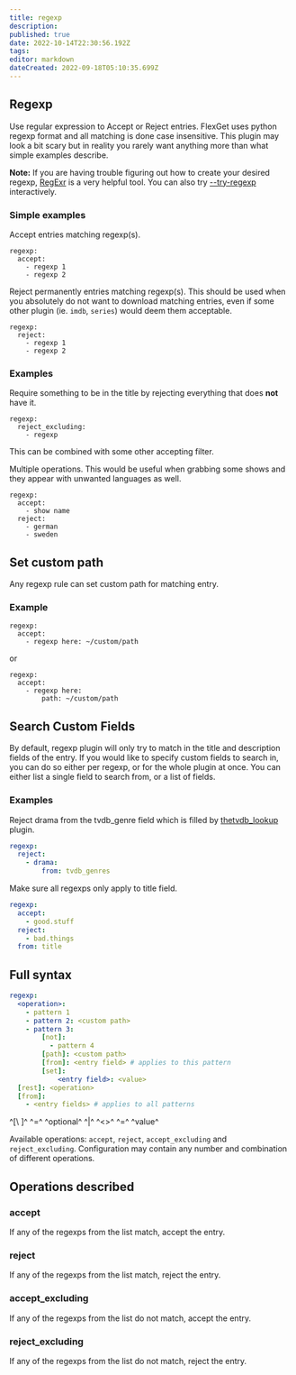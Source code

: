 ```yaml
---
title: regexp
description: 
published: true
date: 2022-10-14T22:30:56.192Z
tags: 
editor: markdown
dateCreated: 2022-09-18T05:10:35.699Z
---
```


## Regexp
Use regular expression to Accept or Reject entries. FlexGet uses python regexp format and all matching is done case insensitive. This plugin may look a bit scary but in reality you rarely want anything more than what simple examples describe.

**Note:** If you are having trouble figuring out how to create your desired regexp, [RegExr](http://www.gskinner.com/RegExr/) is a very helpful tool. You can also try [--try-regexp](/Plugins/try_regexp) interactively.

### Simple examples
Accept entries matching regexp(s).

```
regexp:
  accept:
    - regexp 1
    - regexp 2
```

Reject permanently entries matching regexp(s). This should be used when you absolutely do not want to download matching entries, even if some other plugin (ie. `imdb`, `series`) would deem them acceptable.

```
regexp:
  reject:
    - regexp 1
    - regexp 2
```

### Examples
Require something to be in the title by rejecting everything that does **not** have it.

```
regexp:
  reject_excluding:
    - regexp
```

This can be combined with some other accepting filter.

Multiple operations. This would be useful when grabbing some shows and they appear with unwanted languages as well.

```
regexp:
  accept:
    - show name
  reject:
    - german
    - sweden
```

## Set custom path
Any regexp rule can set custom path for matching entry.

### Example
```
regexp:
  accept: 
    - regexp here: ~/custom/path
```

or

```
regexp:
  accept: 
    - regexp here:
        path: ~/custom/path
```

## Search Custom Fields
By default, regexp plugin will only try to match in the title and description fields of the entry. If you would like to specify custom fields to search in, you can do so either per regexp, or for the whole plugin at once. You can either list a single field to search from, or a list of fields.

### Examples
Reject drama from the tvdb_genre field which is filled by [thetvdb_lookup](/Plugins/thetvdb_lookup) plugin.
```yaml
regexp:
  reject:
    - drama:
        from: tvdb_genres
```
Make sure all regexps only apply to title field.
```yaml
regexp:
  accept:
    - good.stuff
  reject:
    - bad.things
  from: title
```

## Full syntax
```yaml
regexp:
  <operation>:
    - pattern 1
    - pattern 2: <custom path>
    - pattern 3:
        [not]:
          - pattern 4
        [path]: <custom path>
        [from]: <entry field> # applies to this pattern
        [set]:
            <entry field>: <value>
  [rest]: <operation>
  [from]:
  	- <entry fields> # applies to all patterns
```
^[\ ]^ ^=^ ^optional^ ^|^ ^<>^ ^=^ ^value^


Available operations: `accept`, `reject`, `accept_excluding` and `reject_excluding`.
Configuration may contain any number and combination of different operations.

## Operations described
### accept
If any of the regexps from the list match, accept the entry.

### reject
If any of the regexps from the list match, reject the entry.

### accept_excluding
If any of the regexps from the list do not match, accept the entry.

### reject_excluding
If any of the regexps from the list do not match, reject the entry.
